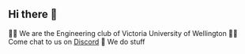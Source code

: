## Hi there 👋

🙋‍♀️ We are the Engineering club of Victoria University of Wellington
👩‍💻 Come chat to us on [Discord](https://discord.gg/vec)
🍿 We do stuff

